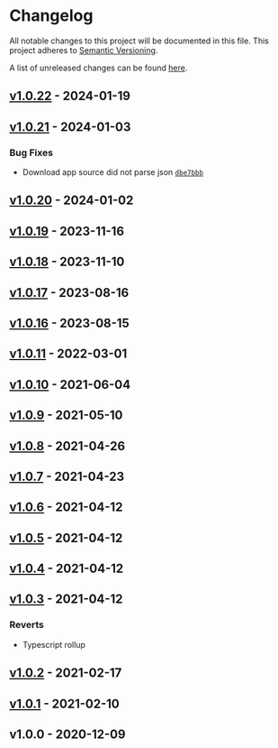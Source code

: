 # Changelog
All notable changes to this project will be documented in this file.
This project adheres to [Semantic Versioning](http://semver.org/spec/v2.0.0.html).

A list of unreleased changes can be found [here](https://github.com/SAP/ui5-task-adaptation/compare/v1.0.22...HEAD).

<a name="v1.0.22"></a>
## [v1.0.22] - 2024-01-19

<a name="v1.0.21"></a>
## [v1.0.21] - 2024-01-03
### Bug Fixes
- Download app source did not parse json [`dbe7bbb`](https://github.com/SAP/ui5-task-adaptation/commit/dbe7bbba4ac14a36431986658881e087d40e1541)


<a name="v1.0.20"></a>
## [v1.0.20] - 2024-01-02

<a name="v1.0.19"></a>
## [v1.0.19] - 2023-11-16

<a name="v1.0.18"></a>
## [v1.0.18] - 2023-11-10

<a name="v1.0.17"></a>
## [v1.0.17] - 2023-08-16

<a name="v1.0.16"></a>
## [v1.0.16] - 2023-08-15

<a name="v1.0.11"></a>
## [v1.0.11] - 2022-03-01

<a name="v1.0.10"></a>
## [v1.0.10] - 2021-06-04

<a name="v1.0.9"></a>
## [v1.0.9] - 2021-05-10

<a name="v1.0.8"></a>
## [v1.0.8] - 2021-04-26

<a name="v1.0.7"></a>
## [v1.0.7] - 2021-04-23

<a name="v1.0.6"></a>
## [v1.0.6] - 2021-04-12

<a name="v1.0.5"></a>
## [v1.0.5] - 2021-04-12

<a name="v1.0.4"></a>
## [v1.0.4] - 2021-04-12

<a name="v1.0.3"></a>
## [v1.0.3] - 2021-04-12
### Reverts
- Typescript rollup


<a name="v1.0.2"></a>
## [v1.0.2] - 2021-02-17

<a name="v1.0.1"></a>
## [v1.0.1] - 2021-02-10

<a name="v1.0.0"></a>
## v1.0.0 - 2020-12-09

[v1.0.22]: https://github.com/SAP/ui5-task-adaptation/compare/v1.0.21...v1.0.22
[v1.0.21]: https://github.com/SAP/ui5-task-adaptation/compare/v1.0.20...v1.0.21
[v1.0.20]: https://github.com/SAP/ui5-task-adaptation/compare/v1.0.19...v1.0.20
[v1.0.19]: https://github.com/SAP/ui5-task-adaptation/compare/v1.0.18...v1.0.19
[v1.0.18]: https://github.com/SAP/ui5-task-adaptation/compare/v1.0.17...v1.0.18
[v1.0.17]: https://github.com/SAP/ui5-task-adaptation/compare/v1.0.16...v1.0.17
[v1.0.16]: https://github.com/SAP/ui5-task-adaptation/compare/v1.0.11...v1.0.16
[v1.0.11]: https://github.com/SAP/ui5-task-adaptation/compare/v1.0.10...v1.0.11
[v1.0.10]: https://github.com/SAP/ui5-task-adaptation/compare/v1.0.9...v1.0.10
[v1.0.9]: https://github.com/SAP/ui5-task-adaptation/compare/v1.0.8...v1.0.9
[v1.0.8]: https://github.com/SAP/ui5-task-adaptation/compare/v1.0.7...v1.0.8
[v1.0.7]: https://github.com/SAP/ui5-task-adaptation/compare/v1.0.6...v1.0.7
[v1.0.6]: https://github.com/SAP/ui5-task-adaptation/compare/v1.0.5...v1.0.6
[v1.0.5]: https://github.com/SAP/ui5-task-adaptation/compare/v1.0.4...v1.0.5
[v1.0.4]: https://github.com/SAP/ui5-task-adaptation/compare/v1.0.3...v1.0.4
[v1.0.3]: https://github.com/SAP/ui5-task-adaptation/compare/v1.0.2...v1.0.3
[v1.0.2]: https://github.com/SAP/ui5-task-adaptation/compare/v1.0.1...v1.0.2
[v1.0.1]: https://github.com/SAP/ui5-task-adaptation/compare/v1.0.0...v1.0.1
